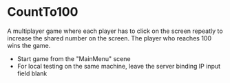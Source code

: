 # CountTo100

A multiplayer game where each player has to click on the screen repeatly to increase the shared number on the screen. The player who reaches 100 wins the game.

- Start game from the "MainMenu" scene
- For local testing on the same machine, leave the server binding IP input field blank
